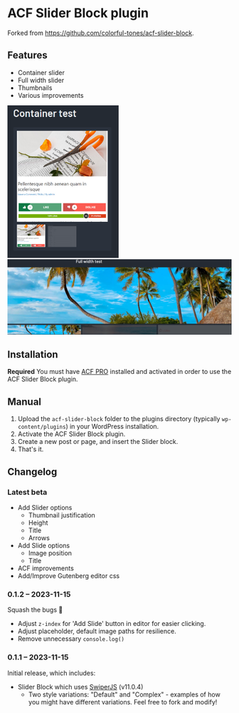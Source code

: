 # ACF Slider Block plugin

Forked from https://github.com/colorful-tones/acf-slider-block.

## Features

- Container slider
- Full width slider
- Thumbnails
- Various improvements

<img src="slider-container_test.PNG" alt="80x25" width="250"/>
<img src="slider-full_width_test.PNG" alt="80x25"/>


## Installation

__Required__ You must have [ACF PRO](https://https://www.advancedcustomfields.com/pro/) installed and activated in order to use the ACF Slider Block plugin.

## Manual

1. Upload the `acf-slider-block` folder to the plugins directory (typically `wp-content/plugins`) in your WordPress installation.
2. Activate the ACF Slider Block plugin.
3. Create a new post or page, and insert the Slider block.
4. That's it.

## Changelog

### Latest beta

- Add Slider options
  - Thumbnail justification
  - Height
  - Title
  - Arrows
- Add Slide options
  - Image position
  - Title
- ACF improvements
- Add/Improve Gutenberg editor css

### 0.1.2 – 2023-11-15

Squash the bugs 🐛

- Adjust `z-index` for 'Add Slide' button in editor for easier clicking.
- Adjust placeholder, default image paths for resilience.
- Remove unnecessary `console.log()`

### 0.1.1 – 2023-11-15

Initial release, which includes:

- Slider Block which uses [SwiperJS](https://swiperjs.com/) (v11.0.4)
  - Two style variations: "Default" and "Complex" - examples of how you might have different variations. Feel free to fork and modify!
